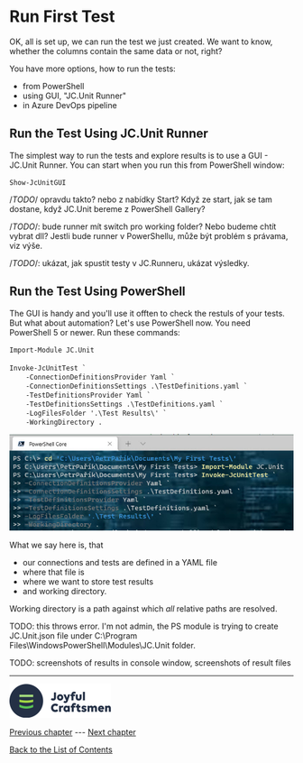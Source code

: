 # Run First Test

OK, all is set up, we can run the test we just created. We want to know, whether the columns contain the same data or not, right?

You have more options, how to run the tests:

* from PowerShell
* using GUI, "JC.Unit Runner"
* in Azure DevOps pipeline

## Run the Test Using JC.Unit Runner

The simplest way to run the tests and explore results is to use a GUI - JC.Unit Runner. You can start when you run this from PowerShell window:

~~~~~~~~~~~~~~~~~~~~~~~~~~~~~~~~~~~~~~~~~~~~~~~~~~~~~~~~~~~~
Show-JcUnitGUI
~~~~~~~~~~~~~~~~~~~~~~~~~~~~~~~~~~~~~~~~~~~~~~~~~~~~~~~~~~~~

/*TODO*/ opravdu takto? nebo z nabídky Start? Když ze start, jak se tam dostane, když JC.Unit bereme z PowerShell Gallery?

/*TODO*/: bude runner mít switch pro working folder? Nebo budeme chtít vybrat dll? Jestli bude runner v PowerShellu, může být problém s právama, viz výše.

/*TODO*/: ukázat, jak spustit testy v JC.Runneru, ukázat výsledky.


## Run the Test Using PowerShell

The GUI is handy and you'll use it offten to check the restuls of your tests. But what about automation? Let's use PowerShell now. You need PowerShell 5 or newer. Run these commands:

~~~~~~~~~~~~~~~~~~~~~~~~~~~~~~~~~~~~~~~~~~~~~~~~~~~~~~~~~~~~
Import-Module JC.Unit

Invoke-JcUnitTest `
	-ConnectionDefinitionsProvider Yaml `
	-ConnectionDefinitionsSettings .\TestDefinitions.yaml `
	-TestDefinitionsProvider Yaml `
	-TestDefinitionsSettings .\TestDefinitions.yaml `
	-LogFilesFolder '.\Test Results\' `
	-WorkingDirectory .
~~~~~~~~~~~~~~~~~~~~~~~~~~~~~~~~~~~~~~~~~~~~~~~~~~~~~~~~~~~~

![Run JC.Unit tests in PowerShell](../Images/media/run-tests.jpg)

What we say here is, that 

* our connections and tests are defined in a YAML file
* where that file is
* where we want to store test results 
* and working directory. 

Working directory is a path against which *all* relative paths are resolved.

TODO: this throws error. I'm not admin, the PS module is trying to create JC.Unit.json file under C:\Program Files\WindowsPowerShell\Modules\JC.Unit folder.

TODO: screenshots of results in console window, screenshots of result files


------

![Logo](../Images/media/jclogo.png)

[Previous chapter](./create-first-test)  --- [Next chapter](../quick-start-devops/intro)

[Back to the List of Contents](../index)  




